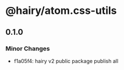 # @hairy/atom.css-utils

## 0.1.0

### Minor Changes

- f1a05f4: hairy v2 public package publish all
